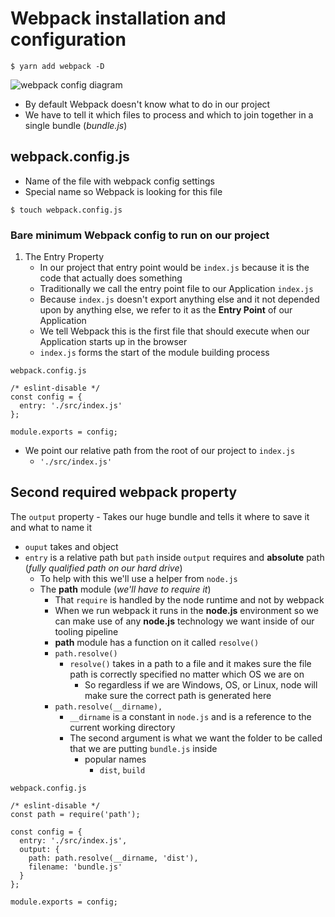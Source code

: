 # Webpack installation and configuration
`$ yarn add webpack -D`

![webpack config diagram](https://i.imgur.com/iQmCyai.png)

* By default Webpack doesn't know what to do in our project
* We have to tell it which files to process and which to join together in a single bundle (_bundle.js_)

## webpack.config.js
* Name of the file with webpack config settings
* Special name so Webpack is looking for this file

`$ touch webpack.config.js`

### Bare minimum Webpack config to run on our project
1. The Entry Property
    * In our project that entry point would be `index.js` because it is the code that actually does something
    * Traditionally we call the entry point file to our Application `index.js`
    * Because `index.js` doesn't export anything else and it not depended upon by anything else, we refer to it as the **Entry Point** of our Application
    * We tell Webpack this is the first file that should execute when our Application starts up in the browser
    * `index.js` forms the start of the module building process

`webpack.config.js`

```
/* eslint-disable */
const config = {
  entry: './src/index.js'
};

module.exports = config;
```

* We point our relative path from the root of our project to `index.js`
    - `'./src/index.js'`

## Second required webpack property
The `output` property - Takes our huge bundle and tells it where to save it and what to name it

* `ouput` takes and object
* `entry` is a relative path but `path` inside `output` requires and **absolute** path (_fully qualified path on our hard drive_)
    - To help with this we'll use a helper from `node.js`
    - The **path** module (_we'll have to require it_)
        + That `require` is handled by the node runtime and not by webpack
        + When we run webpack it runs in the **node.js** environment so we can make use of any **node.js** technology we want inside of our tooling pipeline
        + **path** module has a function on it called `resolve()`
        + `path.resolve()`
            * `resolve()` takes in a path to a file and it makes sure the file path is correctly specified no matter which OS we are on
                - So regardless if we are Windows, OS, or Linux, node will make sure the correct path is generated here
        + `path.resolve(__dirname),`
            * `__dirname` is a constant in `node.js` and is a reference to the current working directory
            * The second argument is what we want the folder to be called that we are putting `bundle.js` inside
                - popular names
                    + `dist`, `build`

`webpack.config.js`

```
/* eslint-disable */
const path = require('path');

const config = {
  entry: './src/index.js',
  output: {
    path: path.resolve(__dirname, 'dist'),
    filename: 'bundle.js'
  }
};

module.exports = config;
```
